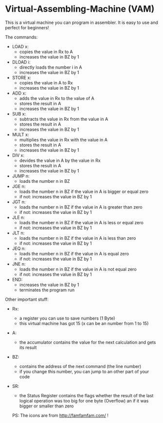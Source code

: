# Virtual-Assembling-Machine (VAM)
This is a virtual machine you can program in assembler.
It is easy to use and perfect for beginners!

The commands:
- LOAD x:
  - copies the value in Rx to A 
  - increases the value in BZ by 1
- DLOAD i:
  - directly loads the number i in A
  - increases the value in BZ by 1
- STORE x:
  - copies the value in A to Rx
  - increases the value in BZ by 1
- ADD x:
  - adds the value in Rx to the value of A
  - stores the result in A
  - increases the value in BZ by 1
- SUB x:
  - subtracts the value in Rx from the value in A
  - stores the result in A
  - increases the value in BZ by 1
- MULT x:
  - multiplies the value in Rx with the value in A
  - stores the result in A
  - increases the value in BZ by 1
- DIV x:
  - devides the value in A by the value in Rx
  - stores the result in A
  - increases the value in BZ by 1
- JUMP n:
    - loads the number n in BZ
- JGE n:
    - loads the number n in BZ if the value in A is bigger or equal zero
    - if not: increases the value in BZ by 1
- JGT n:
    - loads the number n in BZ if the value in A is greater than zero
    - if not: increases the value in BZ by 1
- JLE n:
    - loads the number n in BZ if the value in A is less or equal zero
    - if not: increases the value in BZ by 1
- JLT n:
    - loads the number n in BZ if the value in A is less than zero
    - if not: increases the value in BZ by 1
- JEQ n:
    - loads the number n in BZ if the value in A is equal zero
    - if not: increases the value in BZ by 1
- JNE n:
    - loads the number n in BZ if the value in A is not equal zero
    - if not: increases the value in BZ by 1
- END:
    - increases the value in BZ by 1
    - terminates the program run
    
   
Other important stuff:
  - Rx:
    - a register you can use to save numbers (1 Byte)
    - this virtual machine has got 15 (x can be an number from 1 to 15)
  - A:
    - the accumulator contains the value for the next calculation and gets its result
  - BZ:
    - contains the address of the next command (the line number)
    - if you change this number, you can jump to an other part of your code
  - SR: 
    - the Status Register contains the flags whether the result of the last logical operation was too big for one byte (Overflow) an if it was      bigger or smaller than zero
    
    
    PS: The icons are from http://famfamfam.com/ !
